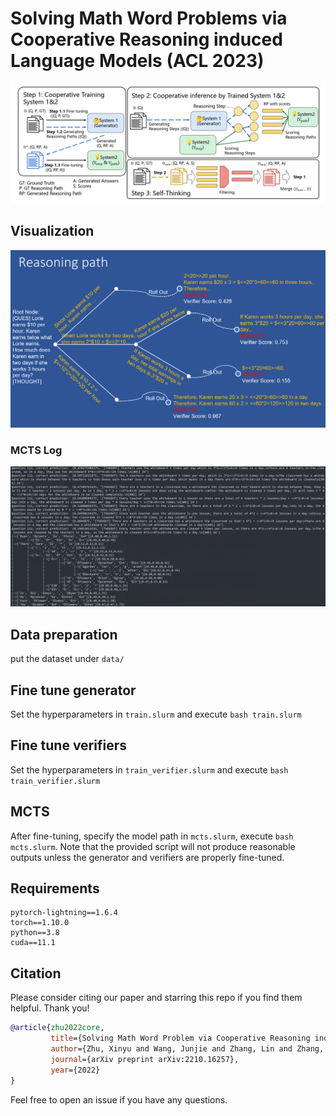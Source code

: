 # Solving Math Word Problems via Cooperative Reasoning induced Language Models (ACL 2023)
![core_framework](images/core_framework.png#pic_center)

## Visualization

![core_framework](images/core_visualization.png#pic_center)

### MCTS Log

![core_framework](images/core_log.png#pic_center)

## Data preparation

put the dataset under `data/`
## Fine tune generator
Set the hyperparameters in `train.slurm` and execute `bash train.slurm`
## Fine tune verifiers
Set the hyperparameters in `train_verifier.slurm` and execute `bash train_verifier.slurm`
## MCTS
After fine-tuning, specify the model path in `mcts.slurm`, execute `bash mcts.slurm`. Note that the provided script will not produce reasonable outputs unless the generator and verifiers are properly fine-tuned.
## Requirements
```
pytorch-lightning==1.6.4
torch==1.10.0
python==3.8
cuda==11.1
```
## Citation
Please consider citing our paper and starring this repo if you find them helpful. Thank you!
```bibtex
@article{zhu2022core,
         title={Solving Math Word Problem via Cooperative Reasoning induced Language Models},
         author={Zhu, Xinyu and Wang, Junjie and Zhang, Lin and Zhang, Yuxiang and Gan, Ruyi and Zhang, Jiaxing and Yang, Yujiu},
         journal={arXiv preprint arXiv:2210.16257},
         year={2022}
}
```

Feel free to open an issue if you have any questions.
